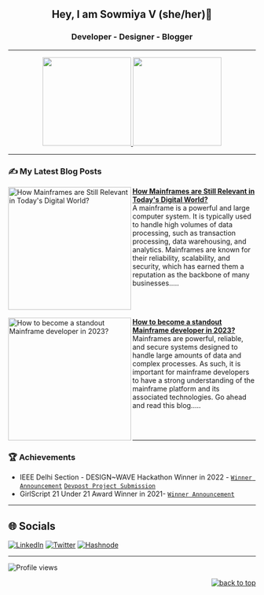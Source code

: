 <h2 align="center"> Hey, I am Sowmiya V (she/her)👋 </h2>
<h3 align="center"> Developer - Designer - Blogger </h3>

---

<p align="center">
<a href="https://github.com/sowmiyeh">
  <img height="180em" src="https://github-readme-stats.vercel.app/api?username=sowmiyeh&show_icons=true&theme=algolia&include_all_commits=true&count_private=true"/>
  <img height="180em" src="https://github-readme-stats.vercel.app/api/top-langs/?username=sowmiyeh&theme=algolia"/>
</a>
</p>

---

### ✍ My Latest Blog Posts 

<p align="left">
<a href="https://sowmiyeh.hashnode.dev/how-mainframes-are-still-relevant-in-todays-digital-world" title="How Mainframes are Still Relevant in Today's Digital World?"><img src="https://sowmiyeh.hashnode.dev/_next/image?url=https%3A%2F%2Fcdn.hashnode.com%2Fres%2Fhashnode%2Fimage%2Fupload%2Fv1671706637389%2FhGyhH56yd.png%3Fw%3D1600%26h%3D840%26fit%3Dcrop%26crop%3Dentropy%26auto%3Dcompress%2Cformat%26format%3Dwebp&w=1920&q=75" alt="How Mainframes are Still Relevant in Today's Digital World?" width="250px" align="left" /></a>
<a href="https://sowmiyeh.hashnode.dev/how-mainframes-are-still-relevant-in-todays-digital-world" title="How Mainframes are Still Relevant in Today's Digital World?"><strong>How Mainframes are Still Relevant in Today's Digital World?</strong></a>
<br/> A mainframe is a powerful and large computer system. It is typically used to handle high volumes of data processing, such as transaction processing, data warehousing, and analytics. Mainframes are known for their reliability, scalability, and security, which has earned them a reputation as the backbone of many businesses..... </p> <br/> <br/>

<p align="left">
<a href="https://sowmiyeh.hashnode.dev/how-to-become-a-standout-mainframe-developer-in-2023" title="How to become a standout Mainframe developer in 2023?"><img src="https://sowmiyeh.hashnode.dev/_next/image?url=https%3A%2F%2Fcdn.hashnode.com%2Fres%2Fhashnode%2Fimage%2Fstock%2Funsplash%2Fbe4b355663a6bf7fb1563e14169e629f.jpeg%3Fw%3D1600%26h%3D840%26fit%3Dcrop%26crop%3Dentropy%26auto%3Dcompress%2Cformat%26format%3Dwebp&w=1920&q=75" alt="How to become a standout Mainframe developer in 2023?" width="250px" align="left" /></a>
<a href="https://sowmiyeh.hashnode.dev/how-to-become-a-standout-mainframe-developer-in-2023" title="How to become a standout Mainframe developer in 2023?"><strong>How to become a standout Mainframe developer in 2023?</strong></a>
<br/>Mainframes are powerful, reliable, and secure systems designed to handle large amounts of data and complex processes. As such, it is important for mainframe developers to have a strong understanding of the mainframe platform and its associated technologies. Go ahead and read this blog..... </p> <br/> <br/>

---
  
### 🏆 Achievements

- IEEE Delhi Section - DESIGN~WAVE Hackathon Winner in 2022  - [`Winner Announcement`](https://design-wave.devpost.com/updates) [`Devpost Project Submission`](https://devpost.com/software/the-classygirl-podcast-app?ref_content=my-projects-tab&ref_feature=my_projects)           
- GirlScript 21 Under 21 Award Winner in 2021- [`Winner Announcement`](https://www.linkedin.com/feed/update/urn:li:activity:6881459004124606464/?updateEntityUrn=urn%3Ali%3Afs_feedUpdate%3A%28V2%2Curn%3Ali%3Aactivity%3A6881459004124606464%29)   
  
--- 
  
## 🌐 Socials
[![LinkedIn](https://img.shields.io/badge/LinkedIn-%230077B5.svg?logo=linkedin&logoColor=white)](https://www.linkedin.com/in/sowmiyeh) 
[![Twitter](https://img.shields.io/badge/Twitter-%231DA1F2.svg?logo=Twitter&logoColor=white)](https://twitter.com/sowmiyeh) 
[![Hashnode](https://img.shields.io/badge/Hashnode-%230077B5.svg?logo=Hashnode&logoColor=white)](https://sowmiyeh.hashnode.dev/)  
  
---  
  
![Profile views](https://gpvc.arturio.dev/sowmiyeh)  
  
<p align="right"><a href="#top"><img src="https://img.shields.io/static/v1?label&message=^&color=blue&style=flat&logo" alt="back to top" /></a></p>
